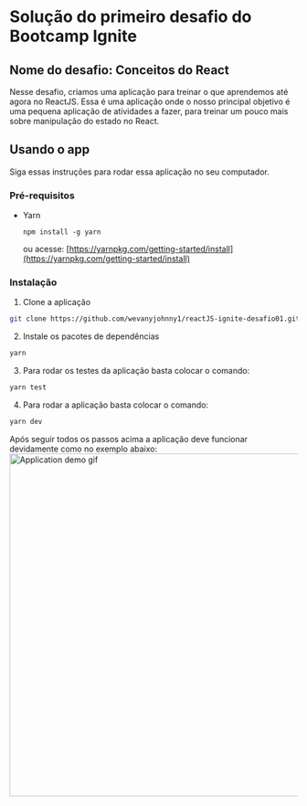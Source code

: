 # Solução do primeiro desafio do Bootcamp Ignite
## Nome do desafio: Conceitos do React
Nesse desafio, criamos uma aplicação para treinar o que aprendemos até agora no ReactJS. Essa é uma aplicação onde o nosso principal objetivo é uma pequena aplicação de atividades a fazer, para treinar um pouco mais sobre manipulação do estado no React.
## Usando o app
Siga essas instruções para rodar essa aplicação no seu computador.
### Pré-requisitos
* Yarn
  ```
  npm install -g yarn
  ```
  ou acesse: [https://yarnpkg.com/getting-started/install](https://yarnpkg.com/getting-started/install)
### Instalação
1. Clone a aplicação
  ```sh
  git clone https://github.com/wevanyjohnny1/reactJS-ignite-desafio01.git
  ```
2. Instale os pacotes de dependências
  ```sh
  yarn
  ```
3. Para rodar os testes da aplicação basta colocar o comando:
  ```sh
  yarn test
  ```
4. Para rodar a aplicação basta colocar o comando:
  ```sh
  yarn dev
  ```


Após seguir todos os passos acima a aplicação deve funcionar devidamente como no exemplo abaixo:
<img alt="Application demo gif" src="https://s4.gifyu.com/images/Desafio1gifreadme.gif" width="1200" height="600" />
